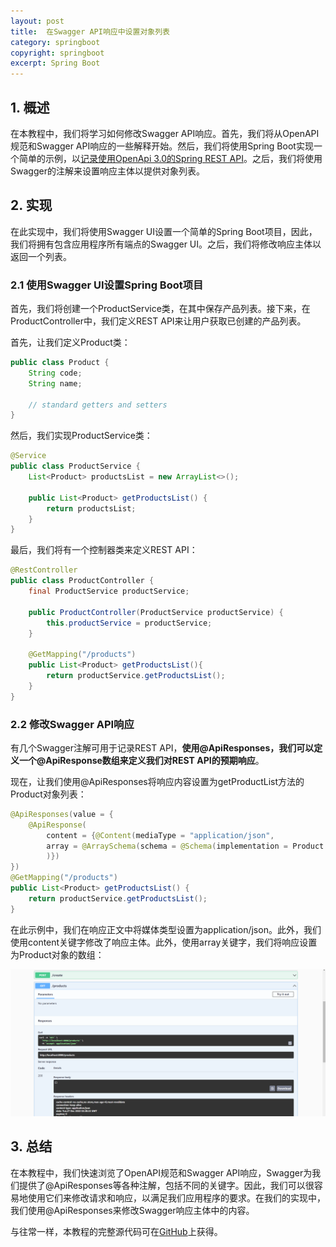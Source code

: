 ```yaml
---
layout: post
title:  在Swagger API响应中设置对象列表
category: springboot
copyright: springboot
excerpt: Spring Boot
---
```


## 1. 概述

在本教程中，我们将学习如何修改Swagger API响应。首先，我们将从OpenAPI规范和Swagger API响应的一些解释开始。然后，我们将使用Spring Boot实现一个简单的示例，以[记录使用OpenApi 3.0的Spring REST API](https://www.baeldung.com/spring-rest-openapi-documentation)。之后，我们将使用Swagger的注解来设置响应主体以提供对象列表。

## 2. 实现

在此实现中，我们将使用Swagger UI设置一个简单的Spring Boot项目，因此，我们将拥有包含应用程序所有端点的Swagger UI。之后，我们将修改响应主体以返回一个列表。

### 2.1 使用Swagger UI设置Spring Boot项目

首先，我们将创建一个ProductService类，在其中保存产品列表。接下来，在ProductController中，我们定义REST API来让用户获取已创建的产品列表。

首先，让我们定义Product类：

```java
public class Product {
    String code;
    String name;

    // standard getters and setters
}
```

然后，我们实现ProductService类：

```java
@Service
public class ProductService {
    List<Product> productsList = new ArrayList<>();

    public List<Product> getProductsList() {
        return productsList;
    }
}
```

最后，我们将有一个控制器类来定义REST API：

```java
@RestController
public class ProductController {
    final ProductService productService;

    public ProductController(ProductService productService) {
        this.productService = productService;
    }

    @GetMapping("/products")
    public List<Product> getProductsList(){
        return productService.getProductsList();
    }
}
```

### 2.2 修改Swagger API响应

有几个Swagger注解可用于记录REST API，**使用@ApiResponses，我们可以定义一个@ApiResponse数组来定义我们对REST API的预期响应**。

现在，让我们使用@ApiResponses将响应内容设置为getProductList方法的Product对象列表：

```java
@ApiResponses(value = {
	@ApiResponse(
		content = {@Content(mediaType = "application/json", 
		array = @ArraySchema(schema = @Schema(implementation = Product.class))
		)})
})
@GetMapping("/products")
public List<Product> getProductsList() {
	return productService.getProductsList();
}
```

在此示例中，我们在响应正文中将媒体类型设置为application/json。此外，我们使用content关键字修改了响应主体。此外，使用array关键字，我们将响应设置为Product对象的数组：

![](/assets/images/2023/springboot/javaswaggersetlistresponse01.png)

## 3. 总结

在本教程中，我们快速浏览了OpenAPI规范和Swagger API响应，Swagger为我们提供了@ApiResponses等各种注解，包括不同的关键字。因此，我们可以很容易地使用它们来修改请求和响应，以满足我们应用程序的要求。在我们的实现中，我们使用@ApiResponses来修改Swagger响应主体中的内容。

与往常一样，本教程的完整源代码可在[GitHub](https://github.com/tuyucheng7/taketoday-tutorial4j/tree/master/spring-boot-modules/spring-boot-springdoc)上获得。